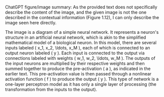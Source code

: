 ChatGPT figure/image summary: As the provided text does not specifically describe the content of the image, and the given image is not the one described in the contextual information (Figure 1.12), I can only describe the image seen here directly.

The image is a diagram of a simple neural network. It represents a neuron's structure in an artificial neural network, which is akin to the simplified mathematical model of a biological neuron. In this model, there are several inputs labeled \( x_1, x_2, \ldots, x_M \), each of which is connected to an output neuron labeled \( y \). Each input is connected to the output via connections labeled with weights \( w_1, w_2, \ldots, w_M \). The outputs of the input neurons are multiplied by their respective weights and then summed together to produce the pre-activation \( a \), as indicated in the earlier text. This pre-activation value is then passed through a nonlinear activation function \( f \) to produce the output \( y \). This type of network is a one-layer perceptron model as it has only a single layer of processing (the transformation from the inputs to the output).